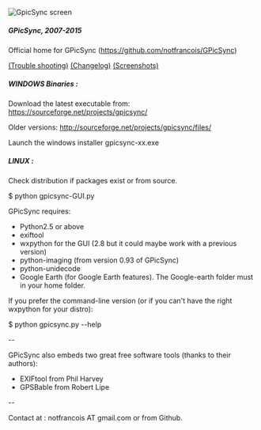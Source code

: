 ![GpicSync screen](http://farm8.staticflickr.com/7039/6972748535_82b222a2d2_o.jpg)

##### GPicSync, 2007-2015

Official home for GPicSync (https://github.com/notfrancois/GPicSync)

<a href="https://github.com/metadirective/GPicSync/wiki/Trouble-Shooting">(Trouble shooting)</a>
<a href="https://github.com/metadirective/GPicSync/wiki/Changelog">(Changelog)</a>
<a href="https://github.com/metadirective/GPicSync/wiki/Screenshots">(Screenshots)</a>

##### WINDOWS Binaries :

Download the latest executable from: https://sourceforge.net/projects/gpicsync/

Older versions: http://sourceforge.net/projects/gpicsync/files/

Launch the windows installer gpicsync-xx.exe



##### LINUX :

Check distribution if packages exist or from source.

$ python gpicsync-GUI.py

GPicSync requires:
- Python2.5 or above
- exiftool
- wxpython for the GUI (2.8 but it could maybe work with a previous version)
- python-imaging (from version 0.93 of GPicSync)
- python-unidecode
- Google Earth (for Google Earth features). The Google-earth folder must in your home folder.

If you prefer the command-line version (or if you can't have the right wxpython for your distro):

$ python gpicsync.py --help

--

GPicSync also embeds two great free software tools (thanks to their authors):
- EXIFtool from Phil Harvey
- GPSBable from Robert Lipe 

--

Contact at :
notfrancois AT gmail.com or from Github.
